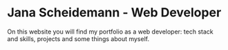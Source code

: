 # Jana Scheidemann - Web Developer

On this website you will find my portfolio as a web developer: tech stack and skills, projects and some things about myself.
